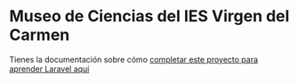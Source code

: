 # Museo de Ciencias del IES Virgen del Carmen

Tienes la documentación sobre cómo [completar este proyecto para aprender Laravel aquí](docs/Readme.md)
